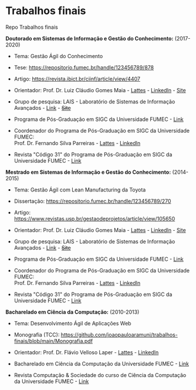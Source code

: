 # Trabalhos finais
Repo Trabalhos finais

**Doutorado em Sistemas de Informação e Gestão do Conhecimento:** (2017-2020)

- Tema:
Gestão Ágil do Conhecimento

- Tese:
https://repositorio.fumec.br/handle/123456789/878

- Artigo:
https://revista.ibict.br/ciinf/article/view/4407

- Orientador:
Prof. Dr. Luiz Cláudio Gomes Maia - <a href="http://lattes.cnpq.br/6502942873335887" target="_blank">Lattes</a> - <a href="https://www.linkedin.com/in/luiz-maia-56338724/" target="_blank">LinkedIn</a> - <a href="https://www.luizmaia.com.br/" target="_blank">Site</a>

- Grupo de pesquisa:
LAIS - Laboratório de Sistemas de Informação Avançados - <a href="https://www.linkedin.com/company/laisfumec/" target="_blank">Link</a> - <a href="https://fumec.br/lais" target="_blank">~~Site~~</a>

- Programa de Pós-Graduação em SIGC da Universidade FUMEC - <a href="https://www.fumec.br/pos-graduacao-em-tecnologia-da-informacao-e-comunicacao-e-gestao-do-conhecimento" target="_blank">Link</a>

- Coordenador do Programa de Pós-Graduação em SIGC da Universidade FUMEC:<br>
Prof. Dr. Fernando Silva Parreiras - <a href="http://lattes.cnpq.br/3564597309576489" target="_blank">Lattes</a> - <a href="https://www.linkedin.com/in/fparreiras/" target="_blank">LinkedIn</a>

- Revista "Código 31" do Programa de Pós-Graduação em SIGC da Universidade FUMEC - <a href="http://revista.fumec.br/index.php/codigo31" target="_blank">Link</a>

**Mestrado em Sistemas de Informação e Gestão do Conhecimento:** (2014-2015)

- Tema:
Gestão Ágil com Lean Manufacturing da Toyota

- Dissertação:
https://repositorio.fumec.br/handle/123456789/270

- Artigo:
https://www.revistas.usp.br/gestaodeprojetos/article/view/105650

- Orientador:
Prof. Dr. Luiz Cláudio Gomes Maia - <a href="http://lattes.cnpq.br/6502942873335887" target="_blank">Lattes</a> - <a href="https://www.linkedin.com/in/luiz-maia-56338724/" target="_blank">LinkedIn</a> - <a href="https://www.luizmaia.com.br/" target="_blank">Site</a>

- Grupo de pesquisa:
LAIS - Laboratório de Sistemas de Informação Avançados - <a href="https://www.linkedin.com/company/laisfumec/" target="_blank">Link</a> - <a href="https://fumec.br/lais" target="_blank">~~Site~~</a>

- Programa de Pós-Graduação em SIGC da Universidade FUMEC - <a href="https://www.fumec.br/pos-graduacao-em-tecnologia-da-informacao-e-comunicacao-e-gestao-do-conhecimento" target="_blank">Link</a>

- Coordenador do Programa de Pós-Graduação em SIGC da Universidade FUMEC:<br>
Prof. Dr. Fernando Silva Parreiras - <a href="http://lattes.cnpq.br/3564597309576489" target="_blank">Lattes</a> - <a href="https://www.linkedin.com/in/fparreiras/" target="_blank">LinkedIn</a>

- Revista "Código 31" do Programa de Pós-Graduação em SIGC da Universidade FUMEC - <a href="http://revista.fumec.br/index.php/codigo31" target="_blank">Link</a>

**Bacharelado em Ciência da Computação:** (2010-2013)

- Tema:
Desenvolvimento Ágil de Aplicações Web

- Monografia (TCC):
https://github.com/joaopauloaramuni/trabalhos-finais/blob/main/Monografia.pdf

- Orientador:
Prof. Dr. Flávio Velloso Laper - <a href="http://lattes.cnpq.br/7122929836289475" target="_blank">Lattes</a> - <a href="https://www.linkedin.com/in/flávio-laper-16739595/" target="_blank">LinkedIn</a>

- Bacharelado em Ciência da Computação da Universidade FUMEC - <a href="https://processoseletivo.fumec.br/cursos/ciencia-da-computacao/" target="_blank">Link</a>

- Revista Computação & Sociedade do curso de Ciência da Computação da Universidade FUMEC - <a href="http://revista.fumec.br/index.php/computacaoesociedade" target="_blank">Link</a>
